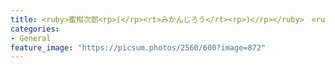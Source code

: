 ```yaml
---
title: <ruby>蜜柑次郎<rp>(</rp><rt>みかんじろう</rt><rp>)</rp></ruby>　<ruby>双葉<rp>(</rp><rt>ふたば</rt><rp>)</rp></ruby>よう
categories:
- General
feature_image: "https://picsum.photos/2560/600?image=872"
---
```

